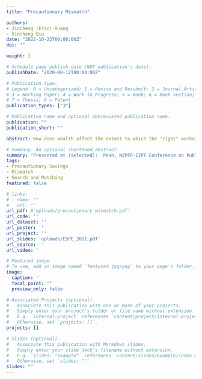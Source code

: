 ```yaml
---
title: "Precautionary Mismatch"

authors:
- Jincheng (Eric) Huang
- Xincheng Qiu
date: "2022-10-23T00:00:00Z"
doi: ""

weight: 1

# Schedule page publish date (NOT publication's date).
publishDate: "2020-08-12T00:00:00Z"

# Publication type.
# Legend: 0 = Uncategorized; 1 = Revise and Resubmit; 2 = Journal Article;
# 3 = Working Paper; 4 = Work in Progress; 5 = Book; 6 = Book section;
# 7 = Thesis; 8 = Patent
publication_types: ["3"]

# Publication name and optional abbreviated publication name.
publication: ""
publication_short: ""

abstract: How does wealth affect the extent to which the "right" workers are matched with the "right" jobs? Using the NLSY data, we document that wealth-poor workers are more mismatched with their jobs. We develop a model featuring worker and firm heterogeneity, search frictions, and incomplete markets. Workers and firms face a trade-off between the speed and payoff of forming a match. A lack of wealth induces workers to weigh this trade-off in favor of finding a job faster due to precautionary motives, leading to a higher degree of mismatch. We call this phenomenon "precautionary mismatch" and show that it leads to substantial within-type earnings and productivity gaps between the wealth-rich and the wealth-poor, especially among high-skilled workers. We estimate that total output would be 3% higher in the US if all employed workers were allocated to the right jobs. In a quantitative experiment, we find that wealth transfers from the old to young labor market entrants reduce within-type earnings and productivity gaps, improve sorting, and enhance labor productivity. Most of the productivity effect comes from decreased under-employment of high-skilled workers.

# Summary. An optional shortened abstract.
summary: "Presented at (selected):  Penn, NIPFP-IIPF Conference on Public Finance, CMES 2021, SED 2021, Dale T. Mortensen Centre Conference, Conference in Honor of Juan J. Dolado, Essex/RHUL/Bristol Junior Search and Matching Workshop, St. Louis Fed, Warwick Economics PhD Conference, WUSTL Economic Graduate Student Conference, Trans-Atlantic Doctoral Conference"
tags:
- Precautionary Savings
- Mismatch
- Search and Matching
featured: false

# links:
# - name: ""
#   url: ""
url_pdf: #'uploads/precautionary_mismatch.pdf'
url_code: ''
url_dataset: ''
url_poster: ''
url_project: ''
url_slides: 'uploads/ESPE_2021.pdf'
url_source: ''
url_video: ''

# Featured image
# To use, add an image named `featured.jpg/png` to your page's folder.
image:
  caption: ''
  focal_point: ""
  preview_only: false

# Associated Projects (optional).
#   Associate this publication with one or more of your projects.
#   Simply enter your project's folder or file name without extension.
#   E.g. `internal-project` references `content/project/internal-project/index.md`.
#   Otherwise, set `projects: []`.
projects: []

# Slides (optional).
#   Associate this publication with Markdown slides.
#   Simply enter your slide deck's filename without extension.
#   E.g. `slides: "example"` references `content/slides/example/index.md`.
#   Otherwise, set `slides: ""`.
slides: ""
---
```

